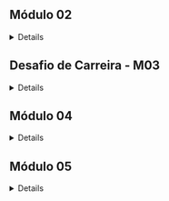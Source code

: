 ## Módulo 02
<details >
 
### Conteúdos a serem trabalhados nesse módulo:
<details >
 
#### Carreira:
* Gestão de tempo
* Currículo e carta de apresentação
* LinkedIn: primeiros passos


#### Lógica de Programação:
* Tipos de Dados II
* Tipos Utilitários
* Métodos de strings
* Métodos de arrays I
* Métodos de arrays II
* Métodos de arrays III

</details>


### O que eu já sei sobre os assuntos que serão abordados nesse módulo?
<details >
 
#### Carreira:
* Gestão de tempo:
  * Uma metodologia ou mesmo sistemas que auxiliam a pessoa a gerir melhor sua rotina, tarefas ou mesmos compromissos pessoais num período sem comprometer ou sobrecarregar seu dia.
* Currículo e carta de apresentação:
  * Currículo é o documento na qual a empresa tem o primeiro contato com o candidato, observando as qualidades, experiencias e sua formação descrita. A carta de apresentação seria um documento para mostrar suas motivações para a empresa escolher o indivíduo. </p>
* LinkedIn: primeiros passos:
  * É uma rede social voltada para o âmbito profissional, sendo uma versão melhorada do currículo, onde além de incluir tudo o que há no currículo, pode-se acrescentar projeto que está fazendo no momento, seguir pessoas da mesma área de atuação e procurar vagas de emprego. </p>

#### Lógica de Programação:
* Funções:
  * Comando criado no qual o usuário precisa passar apenas informações necessárias, pois já há uma lógica automatizada para realizar o assunto.</p>
* Tipos de Dados II:
  * Um complemento dos dados que já foram apresentados, definindo o tipo da variável para aceitar apenas o atributo que se pede.</p>
* Tipos Utilitários:
  * Seria um complemento que auxilie na estrutura do código para facilitar quando se está trabalhando com muitas informações de diferentes tipos.</p>
* Métodos de strings:
  * Complementos que auxiliam ou transformam a variável do tipo string.</p>
* Métodos de arrays I, II e III:
  * Formas mais práticas de trabalhar com listas, devido aos seus manipuladores que facilitam a realizar determinadas ações sem a necessidade de grandes quantidades de código.</p>

</details > 

### O que quero aprender sobre os assuntos que serão abordados nesse módulo?
<details >

#### Carreira:
* Gestão de tempo:
    * Descobrir metodologias ou ideias que auxiliem a administrar e organizar todas as tarefas do dia no período de 24h sem ficar esgotado no final do dia.
* Currículo e carta de apresentação:
    * Ideias de como elaborar para ficar atrativo aos olhos do recrutador e acabar gerando a possibilidade de acontecer no minimo uma entrevista.
* LinkedIn: primeiros passos:
    * Como montar e estruturar ao ponto de conseguir capturar mais vagas e não cair nos bots de eliminação. 

#### Lógica de Programação:
* Funções:
    * A criar a estrutura da função de forma correta e de fácil compreensão para caso precise olhar após algum tempo não ficar perdido. E se tiver formas mais simples e práticas para se aplicar no dia a dia.
* Tipos de Dados II:
    * Entender melhor a sua aplicação e como isso impacta o código. Além disso, aprender a lidar e como retornar o que se pede.
* Tipos Utilitários:
    * Como manipular e entender quando terceiros manipularam. Além de saber identificar o que está sendo e por que está sendo feito.
* Métodos de strings:
    * Aprender a utilizar de forma correta e suas possibilidades de utilização e suas limitações.
* Métodos de arrays I, II e III:
    * Aprender a trabalhar e acessar as listas quando há muitas informações dentro dela. Entender como usar e quando usar tal manipulador.
</details > 
 
### Minha evolução: o que aprendi sobre os assuntos que foram abordados nesse módulo?
<details >

#### Carreira:
* Gestão de tempo:
    * Foram apresentados quatro temas importantes: planejamento, cronograma, ferramentas e urgência de tarefas.</p>
    * Com o planejamento entendi que todas as áreas de um indivíduo podem ser divididas em metas de curtas, medias e de longo prazo para guiar onde quer chegar. 
    * Com o cronograma entender melhor o quanto de tempo você mesmo leva para realizar cada atividade e como organizar isso no seu dia a dia. 
    * As ferramentas podem ser tanto físicas como papel e caneta, como digitais Trello, Notion ou mesmo Google Calendar, a importância é conseguir visualizar e utilizar a teu favor. 
    * A urgência das tarefas que são divididas em níveis de mais urgência a delegar para outra pessoa. 
    * Mesmo com toda a gestão de tempo, ter um tempo longe da tela é tão importante como criar uma rotina de trabalho, assim não ficando sobrecarregado e nem desfocado do que precisa ser feito.
* Currículo e carta de apresentação:
    * Antes de estrutura o currículo é necessário fazer uma autoanalise das coisas que voce busca numa empresa, junto aos seus pontos fortes e fracos para a vaga que está se candidatando. 
    * Com uma vaga escolhida, a necessidade de se criar um currículo que se adeque de maneira simples e clara, listando as principais informações que tem relevância para a área da mais atual para as mais antigas. 
    * A utilização da IA contra ela mesma, uma vez que é ela que acaba ‘garimpando’ quem dá continuidade ao processo. 
* LinkedIn: primeiros passos:
    * A elaboração do perfil do LinkedIn já começa com o Banner para remeter a ideia do que é o perfil, seguido por uma foto de perfil mais profissional. As palavras-chave são importantes para identificar o que você quer e faz. As demais informações são semelhantes ao que se coloca no currículo, mas podendo ser mais detalhado em suas explicações. A principal diferença é poder publicar os projetos que fez ou está fazendo para mostrar que você é uma pessoa ativa na rede.
    * A captação de vagas pode ocorrer por busca manual ou por vagas divulgadas, mas para isso é preciso fazer Networking, uma vez que perfis de 1º e 2º podem ver seu perfil, já os 3º não consegue. Quando procurando vagas é preciso ter as competências exigidas pela vaga, essas competências podem e devem estar no perfil do usuário.

#### Lógica de Programação:
* Funções:
    * Ao final da aula é possível entender o propósito das funções, que nada mais é a de facilitar a execução de tarefas quando há muita informação repetitiva. Foi visto duas formas de trabalha com função: function e arrow function. Também foi visto como definir o tipo de dados do parâmetro e como isso afeta e auxilia na execução do código. 
* Tipos de Dados II:
    * Foi reforçado o que é e para que serve o type, como também a maneira de executar o código quando se tem muitos elementos dentro de um array. Além dos tipos genéricos, foi apresentado o tipo literal e como utilizar em possíveis casos do dia a dia. A utilização de união de tipos que é por ‘|’ e tipos de conjuntos que precisa de ‘&’. Foi visto Type Narrowing que é o estreitamento para deixar mais assertivo o tipo utilizado e Type Assertion que serve para força um tipo quando você desconhece ou vem de outro código.
* Tipos Utilitários:
    * Há diferentes de manipulação, sendo possível até mesmos manipular os tipos. É possível manipular as propriedades que sejam requisitadas de forma parcial ou até mesma de forma obrigatória, como também a definição que impede alteração deixando apenas como leitura. 
    * Também foi visto como criar tipo selecionando apenas propriedades que deseja ou mesmo excluindo propriedades especificas quando há muitas no mesmo tipo. 
    * Algumas vezes quando muitas propriedades do mesmo tipo são possíveis utilizar um utilitário que permite definir todos as propriedades com o mesmo tipo sem a necessidade de repetir no código.
    * Quando se tem tipos com muitas propriedades também é possível utilizar um utilitário que exclui os tipos que deseja e retorna todo o restante. Mas também é possível utilizar um utilitário que extrai o que você quer e retorna em um novo tipo tudo aquilo que extraiu.
* Métodos de strings:
    * Ao final da aula, aprendi diferentes maneiras de manipular a string, desde a eliminação de espaços vazios antes e depois das palavras, como padronizar as palavras deixando-as em maiúsculas ou minúsculas.
    * Também visto formas extrair quantidades de caracteres partindo do início ou final da string, ou mesmo substituir uma ou todas as strings por outra. Foi apresentado uma forma de autocompletar com espaços em branco ou texto tanto antes ou após a string.
    * Por último, dois métodos de retorna, um sendo pelo índice de uma string e o outro por método booleano, caso tenha encontrado ou não. 
* Métodos de arrays I:
    * Foram apresentadas funções nativas do typescript que facilitam a manipulação de array, como acrescentar ou remover elementos do array, podendo ser feito antes ou após o array. Também é possível verificar a posição do elemento dentro do array ou até mesmo se ele existe ou não.
    * Foi visto como inverter a ordem do array, unir elementos que estão dentro do array e retornar uma parte apenas do array definindo o inicio e/ou final a partir do índice informado.
* Métodos de arrays II:
    * Foram apresentadas formas nativas utilizando tempo para mostrar o que se pedia. Além disso, duas formas de verificação, uma na qual todos os elementos precisam ser verdadeiros para retornar ‘true’ e outros onde apenas um elemento precisa ser verdadeiro para validar o teste.
    * Outras funções nativas são as buscas de elementos dentro do array, enquanto possuía uma que retorna o elemento caso exista, possui outra que retorna o índice do elemento dentro do array.
    * Uma função que é bastante útil foi de filtragem do array, pois ele filtra e retorna um novo array com todos os elementos encontrados. Enquanto há outro que percorre o array e retorna com um novo formato que a própria pessoa precisa.
* Métodos de arrays III:
    * Outras funções nativas foram a de ordenação de elementos de um array, enquanto uma função é para o tipo numérico e utiliza o código Unicode para ordenar, a outra função é usada para o tipo string.
    * Utilizar o código Unicode implica em não ter um array em ordem crescente ou descrente de forma correta para o usuário, foi visto formas de deixar corretamente a ordenação para o usuário. 
    * Uma última função apresentada foi a de redução, ela reduz todos os elementos de um array ou de vários arrays em apenas um único valor, sempre acumulando os valores até chegar em apenas um único valor acumulado.

</details >
</details>


## Desafio de Carreira - M03
<details >
 
### Conteúdos a serem trabalhados nesse módulo:
<details >
 
#### Carreira:
* GitHub
* Comunicação
* Pesquisa e leitura de documentações
* Autoconhecimento e Inteligência Emocional
* Tendências em tecnologia

#### Back-end:
* Testes Automatizados
* Primeiro Servidor
* Rotas, Intermediários e Controladores
* API REST
* Orientação a Objetos
* API REST Prática com Orientação a Objetos
* Assincronismo e Leitura e Escrita em Arquivos
* Prática de API com Assincronismo e Testes
* Tratamento de erros com Herança e Polimorfismo
</details>


### O que eu já sei sobre os assuntos que serão abordados nesse módulo?
<details >
 
#### Carreira:
* GitHub
  * É uma plataforma que serve como portfólio dos projetos realizados pela própria pessoa. Além de divulgar seus projetos é possível colaborar com projetos de terceiros, como também terceiros participando do seus projetos.
* Comunicação
  * Maneira de transmitir uma informação de forma clara e direta para não haver confusão entre o que foi dito e o que foi entendido.
* Pesquisa e leitura de documentações
  * Toda linguagem possui uma documentação feita pelo seu desenvolvedor, onde essa documentação serve para guiar, explicar e mostrar como utilizar a linguagem.
  * A busca pela documentação pode ser feita através do próprio site da linguagem.
* Autoconhecimento e Inteligência Emocional
  * Autoconhecimento é saber do que a própria pessoa é capaz e seus limites, o que gosta e o que não gosta.
  * Inteliegente emocional é entender os próprios sentimentos e saber o que afeta e como afeta.
* Tendências em tecnologia
  * Linguagens ou ferramentas que estão ganhando certa popularidade ou prometem facilitar ou melhorar aquilo que já está em uso pelos usuários. 
    
#### Back-end:
* Testes Automatizados
  * Etapa para criar e verificar se os testes aplicados estão aprovados ou não.
* Primeiro Servidor
  * Um centro de gerenciamento de dados/informação de modo local para ocorrer a familiarização e ter um primeiro contato sobre o que é Servidor.
* Rotas, Intermediários e Controladores
  * Não tenho conhecimento sobre o assunto, mas imagino que seja algo relacionado a algo que crie a ligação entre usuário e o servidor, junto a mecanismos que direcionem e controle isso.
* API REST
  * Conjunto de instruções para ocorrer a comunicação com um sistema.
* Orientação a Objetos
  * Tudo no código é um objeto, acretido que seja uma melhor definição do que é o objeto e como trabalhar importando esse objeto.
* API REST Prática com Orientação a Objetos
  * Imagino que seria colocar em prática a união da Oriantação a Objetos na estrutura de API Rest 
* Assincronismo e Leitura e Escrita em Arquivos
  *  Nunca vi nada à respeito do assunto.
  *  A única coisa que consigo imaginar que seria algo de sincronização de arquivos para evitar a possibilidade de erros por mudanças feitas em um arquivo e esquecido em outro.
* Prática de API com Assincronismo e Testes
  * Exercícios de fixação aplicando Assincronismo e Testes numa estrutura de API Rest.
* Tratamento de erros com Herança e Polimorfismo
  * São erros que podem ocorrer ao se ter uma classe. 
</details > 

### O que quero aprender sobre os assuntos que serão abordados nesse módulo?
<details >

#### Carreira:
* GitHub
  * Aprender a desenvolver um perfil(Readme) mais profissional.
  * Entender melhor as aplicações de como utilizar o GitHub.
  * Aprender as práticas mais técnicas da plataforma.
* Comunicação
  * Aprender a criar uma comunicação clara sem ruídos.
  * Como lidar com falhas da comunicação.
  * Compreender e ser compreendido no ambiente profissional para melhor convivência.
* Pesquisa e leitura de documentações
  * Compreender de modo mais simples como ler a documentação e aplicar como é explicado.
* Autoconhecimento e Inteligência Emocional
  * Compreender melhor o que são autoconhecimento e inteligência emocional e como trabalhar para melhorar.
  * Aprender meios ou técnicas para melhor.
  * Aprender como lidar com imprevistos que possam impactar negativamente tanto o autoconhecimento e a inteligência emocional. 
* Tendências em tecnologia
  * Quero conhecer o que está em alta, o que promete revolucionar ou facilitar a vida do usuário. Se há locais que são mais propícios a gerar ou utilizar essas tendencias.
    
#### Back-end:
* Testes Automatizados
  * Entender o que é e para que serve a realização de testes automatizados, como também a utilizar da melhor forma possível e onde aplicar no código/projeto a utilização dos testes.
* Primeiro Servidor
  * Aprender a criar e configurar o Servidor de modo que não haja falhas. Entender as diferenças de criar de forma local e hospetada e como isso impacta no dia a dia.
* Rotas, Intermediários e Controladores
  * Espero compreender o que realmente é Rota, Intermediários e Controladores.
  * Entender as funcionalidades de cada item e como aplicar os mesmos da melhor forma possível. 
* API REST
  * Entender melhor o que são API's e como ocorrem essas comunicações.
  * Como trabalhar e organizar para um melhor entendimento.
* Orientação a Objetos
  * Compreener o que é Orientação a Objetos.
  * Aprender a utilizar e como aplicar de maneira correta.
  * Entender como sua utilização impacta no desenvolvimento de código e em servidor.
* API REST Prática com Orientação a Objetos
  * Aprender como seria essa união desses dois elementos.
  * Organizar e demonstrar com clareza esses dois conteúdos.
* Assincronismo e Leitura e Escrita em Arquivos
  * Entender o que é assincronismo e como executá-lo.
  * Aprender de modo simples como aplicar no código.
  * Como elaborar melhor quando há muitos requisitos para a funcionalidade do código.
* Prática de API com Assincronismo e Testes
  * Aprender como seria essa união desses dois elementos.
  * Organizar e demonstrar com clareza esses dois conteúdos.
* Tratamento de erros com Herança e Polimorfismo
  * Entender o que é Herança e Polimorfismo.
  * Aprender a corrigir esses erros.
</details > 
 
### Minha evolução: o que aprendi sobre os assuntos que foram abordados nesse módulo?
<details >

#### Carreira:
* GitHub
  * O GitHub é uma plataforma que serve como cartão de entrada para recrutadores ou pessoas da área _tech_, como um currículo é preciso ter informações sucintas e claras: quem é você; no que você trabalho; suas habilidades; contatos e afins.
  * A própria plataforma possui um mecânismo que deixa vísivel o quanto você contribiu desde a criação da sua conta. Entretanto, essas contribuições não se limitam apenas aos seus próprios projetos ou o desenvolvimentos de códigos, como contribuir com projetos _Open Source_ permitem que o mostrador registre suas contribuições.
  * Foram apresentadas boas práticas para os projetos, tanto para projetos solo como em equipes. As principais boas práticas partem da organização que você tem com seu código e com claro e objetivo é ele, utilização de _commits_ que explicam o que foi feito e não algo de modo genérico.
  * Utilizar o _Readme_ do projeto de modo que fique claro o que é o projeto, para que serve, como será construído e se possuí alguma inspiração para sua criação.
* Comunicação
  * A forma que a comunição ocorre precisa estar de acordo com o ambiente destinado, caso seja um ambiente recreatido ou de lazer é possível utilizar uma linguagem descontraído, mas em ambiente profissional é importante manter um equilíbrio entre o formal e não parecer um robo.
  * Da mesma maneira que a comunicação verbal precisa se adaptar, a comunição verbal precisa também se adequar.
  * Utilizar a comunicação não-violenta diminui as chances de brigas, estresses ou desavenças no ambiente de trabalho. Além disso, permite gerar empatia e respeito com o próximo.
  * Deixar claro o que deseja e precisa ser feito, desse modo não ocorre achismos.
  * Acordos verbais são mais práticos, mas registrar por email permite identificar o que realmente foi proposto e se foi devidamente realizado.
* Pesquisa e leitura de documentações
  * Existe um grande diferença de linguagens mais antigas para as atuais quando se trata de apresentar a documentação.
  * O melhor lugar para se entender a linguagem com a qual se trabalha é a própria documentação.
  * Muitas das dúvidas podem ser pesquisadas em outras fontes, como: YouTube, Reddit, Dev Community, Stack Overflow, entre outros. Contudo, o importante é saber filtrar e como pesquisar.
  * Foi apresentado uma técnica para uma busca mais assertiva nos pesquisadores, como no Google.
  * Houve um reforço para o aprendizado na língua inglesa, uma vez que as documentações são em inglês. Mesmo com a opção de traduzir, corre o risco de tradução errado ou mesmo simplificação do tema procurado.
* Autoconhecimento e Inteligência Emocional
  * Aprendi um pouco mais sobre o que é inteligência emocional.
  * Os 5 pilares da soft skill.
  * Identificar o que temos controle e como lidar com adversidades.
  * Práticas para trabalhar o autoconhecimento.
* Tendências em tecnologia
  * Existem muitos mitos e promessas de revoluções.
  * Como identificar a versão da linguagem, seu pacote de atualização e a correção de _bugs_.
  * Cada linguagem possui uma facilidade em uma área determinada da programação.
  * Não é necessário desespero ou urgência para aprender a versão recém lançado, pois leva tempo para o mercado aderir essa versão.
  * O mercado não acompanha a área de desenvolvimento, pois há muitos sistemas já implementados e consolidados há anos, mudar eles por completo exige muito tempo e investimento, portanto muitos sistemas ainda se encontram com versões muito antigas de linguagens.
  * Existem muitas linguagens que surgem com o objetivo de substituir determinada linguagem, contudo isso não ocorre devido aos motivos do tópico acima.
  * O melhor lugar para se manter atualizado é a documentaçãdo oficial da linguagem, pois é o primeiro lugar a ser atualizado, mas também é possível por meio de livros, eventos ou mesmo certificações.
    
#### Back-end:
* Testes Automatizados
  * É uma aplicação de realização de teste automatizados onde é utilizado uma biblioteca como a jest e ela insere valores aleatórios para validar o código. Para isso é necessário criar um arquivo que realize os testes.
  * Foi aprendido a criar um arquivo que exclui arquivos para não serem comentados e não entrarem no GitHub
* Primeiro Servidor
  * Foram apresentadas os conceitos de como executar um servidor com a utilização do Node.js
  * Há duas bibliotecas que permitem o trabalho para se desenvolver um servidor, sendo: __Fastify__ e __express__. Ambas as bibliotecas podem ser trabalhadas com __JavaScript__ ou __TypeScript__, como também possuem certas familiaridades na sua construção de código. Entretanto, a biblioteca __Express__ ainda é a mais utilizada no dia a dia.
  * Duas coisas que importantes de se lembrar são: 1. usar sempre uma porta que não esteja em uso para não dar conflito e 2. sempre 'desligar' a porta quando realizar alguma mudança, pois se não desligar não verá as alterações mesmo se salvar ou atualizar a página.  
* Rotas, Intermediários e Controladores
  * Compreendi o que são Rotas, Intermediários e Controladores. Onde tudo se inicia com a requisição feito do usuário para o servidor que após o processo devolve para o usuário. A requisição feito ao servidor precisa estar de acordar com as rotas disponíveis que encaminham para os controladores correspondentes. Os intermediários atuam como interceptador das requisições, pois protegem ou precisam validar antes de continuar para o controlador.
  * Aprendi a estruturar um servidor de forma mais organizada separando cada item ao seu projeto e apenas importando eles para o principal, deixando assim mais organizado e visual. Além disso, o manuseio de programas que permitam testar as requisições que estão sendo construídas.   
* API REST
  * Compreendi melhor que o é API e qual sua finalidade.
  * A existência de métodos de requisição e porquê de utilizadlos.
  * O significado dos códigos de status de resposta e como utilizar.
  * O desenvolvimento básico de um programa onde foi usado __get__, __post__, __put__, __patch__ e __delete__. Isso tudo permite informar, detalhar, acrescentar, modificar e apagar.
* Orientação a Objetos
  * Aprendi que há Classes e atributos
  * Há utilizar o método _construtor_ e que o termo para sua função é o _this._
  * Utilizar métodos de funcionalidades que servem para alterar, mas não alteram nada. Há um tipo específico para isso, sendo o _ void_.
  * Utilização dos atributos que podem ser _public_ ou _private_, e como isso impacta no código.
* API REST Prática com Orientação a Objetos
  * Aprendi a implementar a Orientação a Objetos numa API Rest.
  * Por ser um exercício prático, senti um reforço em relação à API REST para fixar melhor o assunto e a Orientação a Objetos apenas como um complemento.
* Assincronismo e Leitura e Escrita em Arquivos
  * Aprendi o que significa o que é Assincronismo e porque da sua utilização.
  * A diferença de Sincronismo e Assincronismo.
  * A como usar o _async: await_ em uma API.
  * Não ter más práticas na criação de código devido a utilização do _.then_ que pode deixar inutilizável o código devido ao seu tamanho no aninhamento.
  * A usar e corrigir erro com assincronismo.
* Prática de API com Assincronismo e Testes
  * Aprendi a implementar a Assincronismo e Testes numa API Rest.
  * Por ser um exercício prático, senti um reforço em relação à API REST para fixar melhor o assunto e a Orientação a Objetos apenas como um complemento.
* Tratamento de erros com Herança e Polimorfismo
  * Aprendi sobre o que é Herança e Polimorfismo.
  * Prática em situações que envolvem esses temas.
  * Como tratar e retornar erros.
</details >
</details>


## Módulo 04
<details >
 
### Conteúdos a serem trabalhados nesse módulo:
<details >
 
#### Carreira:
* Metodologias ágeis
* Diversidade e inclusão em tecnologia
* Marca Pessoal e Plano de Carreira


#### Back-end:
* Introdução ao Docker e Docker compose
* Introdução a Banco de Dados
* Consultas SQL
* Modelagem de dados
* CRUD SQL
* Agrupamento e Relacionamentos entre Tabelas
* Conexão Node.js com PostgreSQL
* Autenticação e Criptografia
* Integração com API de terceiros
* Git e Fluxo de trabalho em equipe

</details>


### O que eu já sei sobre os assuntos que serão abordados nesse módulo?
<details >
 
#### Carreira:
* Metodologias ágeis
  * Acredito que seja relacionado a sistemas como Kanban, Scrum, Duplo Diamente ou outro, sendo para otimizar tarefas quando trabalhadas em time desde a fase inicial até a final.
* Diversidade e inclusão em tecnologia
  * Nos últimos anos, a área da tecnologia recebeu mais diversidade do que em outros áreas compostas principalmente por homens héteros brancos e não é uma área com tantos preconceitos  
* Marca Pessoal e Plano de Carreira
  * A combinação dos temas seriam em como se estabelecer no mercado à longo prazo e como deixar sua marca.



#### Back-end:
* Introdução ao Docker e Docker compose
  * Sobre esse assunto eu não possuo conhecimento prévio. 
* Introdução a Banco de Dados
  * Banco de dados é um sistema utilizado para armazenar as informações do usuário, indo de um simples cadastro em site como cadastro de banco.
* Consultas SQL
  * Com um banco de dados construído, seria a consulta a uma informação ou um conjunto de informações. Tudo isso por meio de palavras-chave que servem para realizar esse comando.
* Modelagem de dados
  * Serve para trabalhar com diferentes tipos de dados e reuni-los em um determinado local, ou mesmo transformar esses dados para melhor adequar-se à sua necessidade. 
* CRUD SQL
  * Imagino que sejo outro tipo de banco de dados por ser SQL
* Agrupamento e Relacionamentos entre Tabelas
  * Agrupamentos seriam a contagem de uma informação para uma única leitua e o Relacionamentos seriam os campos que conversam entre as tabaleas.
* Conexão Node.js com PostgreSQL
  * A ligação entre ambos para realizar a requição à banco de dados conectados a servidores.
* Autenticação e Criptografia
  * Serve para criar um código único para o usuário para que ninguém além dele tenha acesso as suas informações. 
* Integração com API de terceiros
  * Seria uma forma de unir o próprio projeto com recursos de terceiros.
* Git e Fluxo de trabalho em equipe
  * Ter o projeto em algum lugar com o GitHub para todos da equipe acessarem e trabalherem ao mesmo tempo, para isso utilizar o _git branch_.


</details > 

### O que quero aprender sobre os assuntos que serão abordados nesse módulo?
<details >

#### Carreira:
* Metodologias ágeis
  * Entender quais metologias ágeis existem.
  * Aprender a importância e o motivo para a escolha de cada metodologia.
  * Como aplicá-las no dia a dia para ter um maior proveito de tempo e produtividade quando trato de projeto.
* Diversidade e inclusão em tecnologia
  * Entender como a inclusão favorece a diversidade.
  * Por que há pouca diversidade no mercado em geral.
  * Como a tecnlologia contribui para a inclusão e diversidade.
* Marca Pessoal e Plano de Carreira
  * Apender a protejar uma boa marca pessoal e como deixar ela atraente.
  * Como elaborar e estruturar um plano de carreira de modo que seja possível torna-lo concretizável.
  * Conectar ambos os temas para metas de curto e médio prazo.
 
   
#### Back-end:
* Introdução ao Docker e Docker compose
  * Entender o que é Docker e Docker compose.
  * Aprender a utilizar e como aplicar no dia a dia.
* Introdução a Banco de Dados
  * Entender o que é Banco de Dados e como funciona.
  * Como preparar e configurar para se trabalhar com banco de dados.
  * Saber como conecta com o Docker.
* Consultas SQL
  * Aprender a realizar consultas de um item ou um conjunto de itens.
  * Saber utilizar corretamente as palavras-chave para cada necessiade.
  * Criar filtros para faciltar as consultas.
  * Lidar com os diferentes tipos: _string_, _number_, _boolean_ e _data_.
* Modelagem de dados
  * Entender o que realmente é modelagem de dados.
  * Compreender as melhores formas de se trabalhar e como demonstrar isso.
  * Explorar mais afundo os tipos de dados que podem se utilizados e em quais momentos.
  * Criar banco de dados utilizando essa modelagem.
* CRUD SQL
  * Entender o que é _CRUD SQL_.
  * Entender qual a finalidade do _CRUD SQL_
  * Saber como utilizar e como aplicar as melhores práticas.
  * Saber se há alguma relação com o _Postgres_ e se conecta ao _Beekeeper_. 
* Agrupamento e Relacionamentos entre Tabelas
  * Entender melhor o que Agrupamento e Relacionamentos.
  * Aprender a utilizar os comandos que compõem o agrupamento e relacionamento.
* Conexão Node.js com PostgreSQL
  * Preparar/configurar de modo correto para realizar a conexão entre o Node.js e o PostgreSQL
  * Entender como realizar a requisições para enviar ao SQL.
  * Aprender a construir o código para realizar o funcionamento correto.
* Autenticação e Criptografia
  * Entender mais afundo o que é autenticação e criptografia.
  * Aprender a como utilizar a criptografia.
  * Aprender a utilizar a autenticação junto a criptografia.
  * Aprender as boas práticas para realizar a autenticação e criptografia de modo simples e prático para leitura.
* Integração com API de terceiros
  * Como procurar API de terceiros.
  * Configurar a API de terceiro junto ao próprio projeto.
  * Boas práticas para organizar e realizar a conexão.
* Git e Fluxo de trabalho em equipe
  * Como utilizar corretamente o _GIT_.
  * Comandos que contribuam para o trabalho em equipe.
  * Melhores práticas para o fluxo de trabalho em equipe.
  * Como distribuir da melhor maneira as tarefas para manter um bom ritmo de trabalho.


</details > 
 
### Minha evolução: o que aprendi sobre os assuntos que foram abordados nesse módulo?
<details >

#### Carreira:
* Metodologias ágeis
  * Fui apresentado a Metodologia agil e sua definição, o porque de utilizar quando se trabalha em equipe.
  * O principal fator de utilizar é evidênciar o que todos da equipe estão fazendo no momento e em qual etapa está tal tarefa.
  * A utilização da metodoligia permite corrigir erros e realizar mudanças caso seja necessário.
  * Há diferentes metodologias, como: Kanban, Scrum e XP.
  * Não há melhor ou pior, só aquela que se enquadre melhor a sua equipe ou projeto.
* Diversidade e inclusão em tecnologia
  * A tecnologia permite incluir, facilitar ou até mesmos solucionar uma necessidade básica de um grupo de pessoas que possuem algum tipo de limitação, como um simples mecânismo para subir escadas ou realizar uma compra sendo deficiênte visual.
  * Por muito tempo o mercado de trabalho em geral era predominantemente dominado por homens brancos heteros. Essa associação pode ser relacionada com a facilidade de obter estudo.
  * A diversidade é concentrada na base da empresa e a medida que os cargos se elevam, mais filtros são postos até quase sempre chegar no homem branco hetero.
  * A diversidade permite a contribuição de outras visões e vivências para entender as necessidades de todo um grupo e não apenas de uma parcela, isso em um projeto permite eliminar problemas que só descobririam posteriormente. 
* Marca Pessoal e Plano de Carreira
  * O mercado de trabalho para se atuar com programação é grande e cada um requer um tipo diferente de habilidades, sendo as áreas de: _EdTech_, _Fintech_, _Healthtech_, _E-commerce_, _IoT_, _Game Development_, _Cybersecurity_ e _Artificial Intelligence_.
  * Observando todas as áreas do mercado de trabalho, elas possuem requisitos de _soft skills_ muito semelhantes, como: comunicação, empatia, trabalho em equipe e  ética.
  * Existem diferentes planos de carreira e os que mais ocorrem são dos tipos Y e W.
  * A elaboração do próprio plano de carreira precisa ter respostas que direcionam, sendo: objetivo profissional; quanto tempo para alcançar; quais habilidades/competências necessáris; o que precisa desenvolver e onde buscar.
  * A marca pessoal parte de todo esse planejamento seguindo para identificar suas habilidades e seus pontos forte únicos, onde o que você tem de diferenciação e especializações.
  * Além desses itens mais voltados para _hard skills_, é preciso que você seja você mesmo, agir com honestidade e integridade.

 
#### Back-end:
* Introdução ao Docker e Docker compose
  * Aprendi que Docker é uma ferramenta que permite empacotar aplicações em containers. Já Docker compose é para definir e gerenciar múltiplos containers como um único serviço.
  * Realizei a instalação do Docker e após isso realizar testes simples para ver como funciona na prática.
  * Existe o Docker Hub que funciona como um Github e possível imagens já prontas que facilitam o trabalho.
* Introdução a Banco de Dados
  * Aprendi sobre Banco de Dados que há tipos: relacional; não-relacional; distribuido; warehouse e cloud.
  * Banco de dados relacional pode ser comparado ao Excel por ser trabalhado em planilha.
  * Fui apresentado ao SQL que serva para interagir com o banco de dados e SGBD que serva para armazenar e organizar dados.
  * Há alguns SGBDs no mercado: Postgres, Oracle, mongoDB.
  * Instalação do Beekeeper que serve para editar e gerenciar SQL.
* Consultas SQL
  * Existem palavras nomeadas que servem para realizar determinadas funçãos: _SELECT_, _WHERE_, _ORDER BY_, _LIMIT_, _OFFSET_, _SELECT DISTINCT_. Essas palavras tem as funções de mostrar o que quer, filtragem de busca, criar uma ordenação, limitar o tanto que quer mostrar, criar um recorte a partir de um determinado valor, mostrar eliminando duplicidade.
  * É possível utilizar _asc_ e _desc_ para definir uma ordenação.
  * A utilização de _like_ na filtragem trás o valor igual, já o _ilike_ indifere se é maiúscula ou minúscula.
  * É possível utilizar operações de matemáticas para filtragem.
  * Transformar _number_ em _string_.
  * Existem diferentes tipos de formas para se trabalhar com datas, pode ser: apenas horário, com mês, com fuso-horário, data em algarismo ou escrita e outras formas.
* Modelagem de dados
  * Fui apresentado ao _Navicat_, que é um programa facilitador para a criação do banco de dados e permite de modo visual saber o que esta sendo feito.
  * Aprendi sobre _Constraints_ e como elas são aplicadas na criação do banco de dados. Podendo ser: _Primary key_: identificador único em cada registro; _Foreign key_: referencia a chave primária com outra tabela; _Unique_: define um campo com valor único impedindo repetições;e _Not null_: impede que receba valor nulo.
  * Dentro do _Navicat_ há um campo que gera automaticamente todo o código até então desenvolvido, no qual você pode copiá-lo e aplicar diretamente no _Beekeeper_.
* CRUD SQL
  * Aprendi a definição de C.R.U.D: _Create_, _Read_, _Update_ e _Delete_. Esses conceitos são a base para toda a construção de um banco de dados.
  * O _Create_ está relacionado ao comando _INSERT, no qual é usado para criar/acrescentar valores.
  * O _Read_ está relacionado ao comando _SELECT_, que trás uma informação ou o conjunto das informações pedidas.
  * O _Update_ possui o comando com o mesmo nome. É preciso ficar atento para especificar corretamente o que vai ser atualizado, pois caso contrário tudo será atualizado com as mesmas informações.
  * O _Delete_ possui o comando com o mesmo nome. É preciso ficar atento para especificar corretamente o que vai ser excluido, pois caso contrário tudo será excluído. Uma vez excluído, não tem como conseguir as informações se não houver um _back-up_.
* Agrupamento e Relacionamentos entre Tabelas
  * O agrupamento anda junto com a agregação, pois primeiro é necessário agregar as informações, como contagem, máximo, mínimo e média para então conseguir agrupar essas informações no seu respectivo campo.
  * É utilizado o comando _GROUP BY_ sempre ao final da linha do código para realizar o agrupamento.
  * O comando _JOIN_ serve para unir duas ou mais tabelas. É essa função que permite ocorrer o relacionamento entre as tabelas. 
  * É necessário que a chave estrangeira seja do mesmo tipo da chave primária para ocorre a ligação.
  * Existe tipos de _JOIN_, sendo: _INNER_, _LEFT_ e _RIGHT_. A função é unir o que tem em comum, trazer todas as informações da tabela da esquerda ou da tabela a direita.
* Conexão Node.js com PostgreSQL
  * Fui apresentado a biblioteca _node-postgres_, na qual faz a ligação entre a API e o SQL.
  * Aprendi como aplicar e configurar dentro do próprio projeto, como também a proteger esses dados que podem ser sensíveis por meio da utilização do _.env_.
  * Aprendi como fazer as requisições para retornar as informações como se estivesse trabalhando dentro do _Postgres_.
  * Como previnir de ataques de _SQL Injection_.
  * Como tratar erros utilizando o _catch_.
  * Retornar informações de multiplos bancos unindo eles em um único retorno.
* Autenticação e Criptografia
  * Conheci e compreendi o que é criptografia e o porque de se utilizar.
  * Fui apresentado à criptografia simétrica, hash e assinatura digital.
  * Conheci a biblioteca _bcrypt_, está serve para realizar a criptografia da senha dentro da API.
  * Aprendi os conceitos e como aplicar dentro da API.
  * Também fui apresentado à biblioteca _jwt_, está serve para realizar a autenticação do token.
  * Aprendi a como utilizar, proteger e criar _middleware_ para os rotas que precisam de segurança.
* Integração com API de terceiros
  * Fui apresentado a biblioteca _axios_, esta faz a ligação entre as _API's_.
  * _Axios_ é um cliente _HTTP_ para o _Node.js_ e navegador, utilizando _node.js_ do lado do servidore e _XMLHttpRequests_ do lado do cliente.
  * Aprendi a configurar o _axios_ dentro da _API_ e a trabalhar com o mesmo.
  * Aprendi a boas práticas para construir o código, como a utilizar o _baseURL_ para evitar erros de encaminhamendo de endereço.
  * Aprendi a como implementar a _API_ da _OpenAi_ dentro do próprio projeto, como também a fazer requisições para se obter uma resposta.
* Git e Fluxo de trabalho em equipe
  * Ocorreu uma revisão dos principais comandos do _git_: _push_, _pull_, _checkout_ e _merge_.
  * Como criar e exportar um servidor local para a nuvem.
  * Compreendi como utilizar no ambiente de trabalho, onde se cria _branch_e cada um trabalha na suas etapas e depois vai juntando até ficar válido para a _branch master_.
  * Vi a simulação de um dia de trabalho na área da programação e como funciona a divisão de tarefas dentro de uma equipe.
  * Vi como ocorre alguns dos principais conflitos quando se trata de produzir código e como corrigir esses conflitos.

</details >
</details >

## Módulo 05
<details >
 
### Conteúdos a serem trabalhados nesse módulo:
<details >
 
#### Masterclass Carreira:
* LinkedIn 


#### Back-end:
* ORM I
* ORM II
* Introdução ao NestJS


</details>


### O que eu já sei sobre os assuntos que serão abordados nesse módulo?
<details >
 
#### Masterclass Carreira:
* LinkedIn 



#### Back-end:
* ORM I
  * Não sei nada do que se trata ORM e nem como isso impacta no dia a dia ao trabalhar com programação.
* ORM II
* Introdução ao NestJS


</details > 

### O que quero aprender sobre os assuntos que serão abordados nesse módulo?
<details >

#### Masterclass Carreira:
* LinkedIn 
   
#### Back-end:
* ORM I
  * Entender o que é ORM.
  * Aprender a como trabalhar com ORM.
  * Compreender como isso impacta no dia a dia de trabalho.
  * Aprender as boas práticas.
* ORM II
* Introdução ao NestJS


</details > 
 
### Minha evolução: o que aprendi sobre os assuntos que foram abordados nesse módulo?
<details >

#### Masterclass Carreira:
* LinkedIn 

 
 
#### Back-end:
* ORM I
* ORM II
* Introdução ao NestJS

  
</details >
</details>
